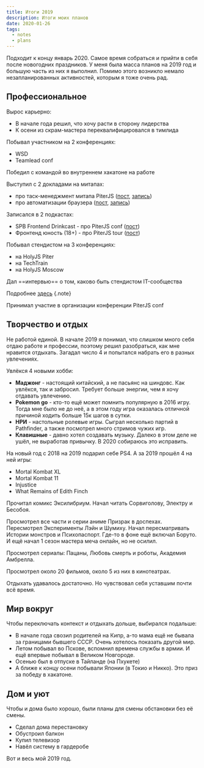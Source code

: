 ```yaml
---
title: Итоги 2019
description: Итоги моих планов
date: 2020-01-26
tags:
  - notes
  - plans
---
```


Подходит к концу январь 2020. Самое время собраться и прийти в себя после новогодних праздников. У меня была масса планов на 2019 год и большую часть из них я выполнил. Помимо этого возникло немало незапланированных активностей, которым я тоже очень рад.

## Профессиональное

Вырос карьерно:

- В начале года решил, что хочу расти в сторону лидерства
- К осени из скрам-мастера переквалифицировался в тимлида

Побывал участником на 2 конференциях:

- WSD
- Teamlead conf

Победил с командой во внутреннем хакатоне на работе

Выступил с 2 докладами на митапах:

- про таск-менеджмент митапа PiterJS ([пост](https://vk.com/wall72450163_5604), [запись](https://youtu.be/AXloa9J_MOo))
- про автоматизации браузера ([пост](https://vk.com/wall72450163_5607), [запись](https://youtu.be/Uwd-GS6_Ko4?t=4842))

Записался в 2 подкастах:

- SPB Frontend Drinkcast - про PiterJS conf ([пост](https://vk.com/wall72450163_5601))
- Фронтенд юность (18+) - про PiterJS tour ([пост](https://vk.com/wall72450163_5599))

Побывал стендистом на 3 конференциях:

- на HolyJS Piter
- на TechTrain
- на HolyJS Moscow

Дал ==интервью== о том, каково быть стендистом IT-сообщества

Подробнее [здесь](http://localhost:8080/speeches/video-on-holyjs/) {.note}

Принимал участие в организации конференции PiterJS conf

## Творчество и отдых

Не работой единой. В начале 2019 я понимал, что слишком много себя отдаю работе и профессии, поэтому решил разобраться, как мне нравится отдыхать. Загадал число 4 и попытался набрать его в разных увлечениях.

Увлёкся 4 новыми хобби:

- **Маджонг** - настоящий китайский, а не пасьянс на шиндовс. Как увлёкся, так и забросил. Требует больше энергии, чем я хочу отдавать увлечению.
- **Pokemon go** - кто-то ещё может помнить популярную в 2016 игру. Тогда мне было не до неё, а в этом году игра оказалась отличной причиной ходить больше 15к шагов в сутки.
- **НРИ** - настольные ролевые игры. Сыграл несколько партий в Pathfinder, а также посмотрел много стримов чужих игр.
- **Клавишные** - давно хотел создавать музыку. Далеко в этом деле не ушёл, не выработав привычку. В 2020 собираюсь это исправить.

На новый год с 2018 на 2019 подарил себе PS4.
А за 2019 прошёл 4 на ней игры:

- Mortal Kombat XL
- Mortal Kombat 11
- Injustice
- What Remains of Edith Finch

Прочитал комикс Эксилибриум. Начал читать Сорвиголову, Электру и Бесобоя.

Просмотрел все части и серии аниме Призрак в доспехах. Пересмотрел Эксперименты Лэйн и Шумиху. Начал пересматривать Истории монстров и Психопаспорт. Где-то в фоне ещё включал Боруто. И ещё начал 1 сезон мастера меча онлайн, но не осилил.

Просмотрел сериалы: Пацаны, Любовь смерть и роботы, Академия Амбрелла.

Просмотрел около 20 фильмов, около 5 из них в кинотеатрах.

Отдыхать удавалось достаточно. Но чувствовал себя уставшим почти всё время.

## Мир вокруг

Чтобы переключать контекст и отдыхать дольше, выбирался подальше:

- В начале года свозил родителей на Кипр, а-то мама ещё не бывала за границами бывшего СССР. Очень хотелось показать другой мир.
- Летом побывал во Пскове, вспомнил времена службы в армии. И ещё впервые побывал в Великом Новгороде.
- Осенью был в отпуске в Тайланде (на Пхукете)
- А ближе к концу осени побывали Японии (в Токио и Никко). Это приз за победу в хакатоне.

## Дом и уют

Чтобы и дома было хорошо, были планы для смены обстановки без её смены.

- Сделал дома перестановку
- Обустроил балкон
- Купил телевизор
- Навёл систему в гардеробе

Вот и весь мой 2019 год.
